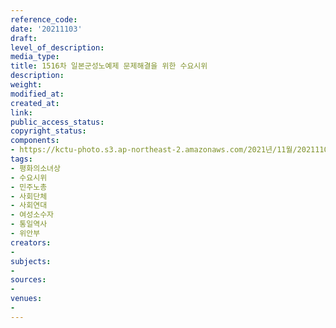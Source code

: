 ```yaml
---
reference_code: 
date: '20211103'
draft: 
level_of_description: 
media_type: 
title: 1516차 일본군성노예제 문제해결을 위한 수요시위
description: 
weight: 
modified_at: 
created_at: 
link: 
public_access_status: 
copyright_status: 
components:
- https://kctu-photo.s3.ap-northeast-2.amazonaws.com/2021년/11월/20211103-1516차+일본군성노예제+문제해결을+위한+수요시위_평화의소녀상_수요시위_민주노총_사회단체_사회연대_여성소수자_통일역사_위안부/_5D40166.jpg
tags:
- 평화의소녀상
- 수요시위
- 민주노총
- 사회단체
- 사회연대
- 여성소수자
- 통일역사
- 위안부
creators:
- 
subjects:
- 
sources:
- 
venues:
- 
---
```

